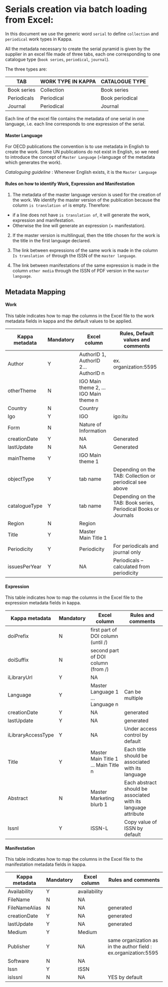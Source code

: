 Serials creation via batch loading from Excel:
==============================================

In this document we use the generic word `serial` to define `collection` and `periodical` work types in Kappa.

All the metadata necessary to create the serial pyramid is given by the supplier in an excel file made of three tabs, each one corresponding to one catalogue type (`book series`, `periodical`, `journal`).

The three types are:

|    TAB              | WORK TYPE IN KAPPA | CATALOGUE TYPE        |
|---------------------|--------------------|-----------------------|
|    Book series      |    Collection      |    Book series        |
|    Periodicals      |    Periodical      |    Book periodical    |
|    Journal          |    Periodical      |    Journal            |



Each line of the excel file contains the  metadata of one serial in one language, i.e. each line corresponds to one expression of the serial.

#### Master Language

For OECD publications the convention is to use metadata in English to create the work.
Some UN publications do not exist in English, so we need to introduce the concept of `Master Language` (=language of the metadata which generates the work).

*Cataloguing guideline* : Whenever English exists, it is the `Master Language`

#### Rules on how to identify Work, Expression and Manifestation

1. The metadata of the master language version is used for the creation of the work. We identify the master version of the publication because the column `is translation of` is empty. Therefore:
 - if a line does not have `is translation of`, it will generate the work, expression and manifestation.
 - Otherwise the line will generate an expression (+ manifestation).

2. If the master version is multilingual, then the title chosen for the work is the title in the first language declared.

3. The link between expressions of the same work is made in the column `Is translation of` through the ISSN of the `master language`.

4. The link between manifestations of the same expression is made in the column `other media` through the ISSN of PDF version in the `master language`.


Metadata Mapping
----------------

#### Work

This table indicates how to map the columns in the Excel file to the work metadata fields in kappa and the default values to be applied.

|    Kappa   metadata    | Mandatory |    Excel   column                            |   Rules,   Default values and comments                                |
|------------------------|-----------|----------------------------------------------|-----------------------------------------------------------------------|
|    Author              |    Y      |    AuthorID 1, AuthorID 2… AuthorID n        |  ex. organization:5595                                                    |
|    otherTheme          |    N      |    IGO Main theme 2, … IGO   Main theme n    |                                                                       |
|    Country             |    N      |    Country                                   |                                                                       |
|    Igo                 |    Y      |    IGO                                       |  igo:itu                                                              |
|    Form                |    N      |    Nature of Information                     |                                                                       |
|    creationDate        |    Y      |    NA                                        |  Generated                                                            |
|    lastUpdate          |    N      |    NA                                        |  Generated                                                            |
|    mainTheme           |    Y      |    IGO Main theme 1                          |                                                                       |
|    objectType          |    Y      |    tab name                                  |  Depending on the TAB: Collection or periodical  see above            |
|    catalogueType       |    Y      |    tab name                                  |  Depending on the TAB: Book series, Periodical Books or Journals      |
|    Region              |    N      |    Region                                    |                                                                       |
|    Title               |    Y      |    Master Main Title 1                       |                                                                       |
|    Periodicity         |    Y      |    Periodicity                               |  For periodicals and journal only                                     |
|    issuesPerYear       |    Y      |    NA                                        |  Periodicals   – calculated from periodicity                          |

#### Expression


This table indicates how to map the columns in the Excel file to the expression metadata fields in kappa.

|    Kappa   metadata    | Mandatory |    Excel   column                           |    Rules   and comments                                                |
|------------------------|-----------|---------------------------------------------|------------------------------------------------------------------------|
|    doiPrefix           |    N      |    first part of DOI column (until /)       |                                                                        |
|    doiSuffix           |    N      |    second part of DOI column (from /)       |                                                                        |
|    iLibraryUrl         |    Y      |    NA                                       |                                                                        |
|    Language            |    Y      |    Master Language 1  …   Language n        |    Can be multiple                                                     |
|    creationDate        |    Y      |    NA                                       |    generated                                                           |
|    lastUpdate          |    Y      |    NA                                       |    generated                                                           |
|    iLibraryAccessType  |    Y      |    NA                                       |    Under access control by default                                     |
|    Title               |    Y      |    Master Main Title 1 ...  Main Title n    |    Each title   should be associated with its language                 |
|    Abstract            |    N      |    Master Marketing blurb 1               |    Each abstract should be associated with its language attribute      |
|    Issnl               |    Y      |    ISSN-L                                   |    Copy value of ISSN by default                                       |

#### Manifestation

This table indicates how to map the columns in the Excel file to the manifestation metadata fields in kappa.

|    Kappa   metadata    | Mandatory  |    Excel   column    |    Rules   and comments                                                                      |
|------------------------|------------|----------------------|----------------------------------------------------------------------------------------------|
|    Availability        |    Y       |    availability      |                                                                                              |
|    FileName            |    N       |    NA                |                                                                                              |
|    FileNameAlias       |    N       |    NA                |    generated                                                                                 |
|    creationDate        |    Y       |    NA                |    generated                                                                                 |
|    lastUpdate          |    Y       |    NA                |    generated                                                                                 |
|    Medium              |    Y       |    Medium            |                                                                                              |
|    Publisher           |    Y       |    NA                |    same organization as in the author field : ex.organization:5595                           |
|    Software            |    N       |    NA                |                                                                                              |
|    Issn                |    Y       |    ISSN              |                                                                                              |
|    isIssnl             |    N       |    NA                |    YES by default                                                                            |
